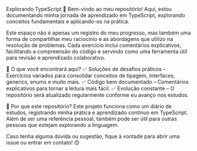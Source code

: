 Explorando TypeScript 🚀
Bem-vindo ao meu repositório! Aqui, estou documentando minha jornada de aprendizado em TypeScript, explorando conceitos fundamentais e aplicando-os na prática.

Este espaço não é apenas um registro do meu progresso, mas também uma forma de compartilhar meu raciocínio e as abordagens que utilizo na resolução de problemas. Cada exercício inclui comentários explicativos, facilitando a compreensão do código e servindo como uma ferramenta útil para revisão e aprendizado colaborativo.

📌 O que você encontrará aqui?
✅ Soluções de desafios práticos – Exercícios variados para consolidar conceitos de tipagem, interfaces, generics, enums e muito mais.
✅ Código bem documentado – Comentários explicativos para tornar a leitura mais fácil.
✅ Evolução constante – O repositório será atualizado regularmente conforme eu avanço nos estudos.

🎯 Por que este repositório?
Este projeto funciona como um diário de estudos, registrando minha prática e aprendizado contínuo em TypeScript. Além de ser uma referência pessoal, também pode ser útil para outras pessoas que estejam explorando a linguagem.

Caso tenha alguma dúvida ou sugestão, fique à vontade para abrir uma issue ou entrar em contato! 😊